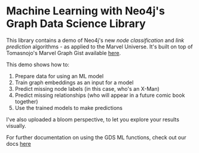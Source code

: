 # Machine Learning with Neo4j's Graph Data Science Library

This library contains a demo of Neo4j's new *node classification* and *link prediction* algorithms - as applied to the Marvel Universe. It's built on top of Tomasnojo's Marvel Graph Gist available [here](https://gist.github.com/tomasonjo/fbc6d617c3f6476a3a825b5dd22fd29a). 

This demo shows how to:
1) Prepare data for using an ML model
2) Train graph embeddings as an input for a model
3) Predict missing node labels (in this case, who's an X-Man)
4) Predict missing relationships (who will appear in a future comic book together)
5) Use the trained models to make predictions

I've also uploaded a bloom perspective, to let you explore your results visually.

For further documentation on using the GDS ML functions, check out our docs [here](https://neo4j.com/docs/graph-data-science/1.5/algorithms/ml-models/)

